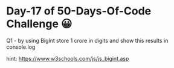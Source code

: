 # Day-17 of 50-Days-Of-Code Challenge 😀
 Q1 - by using BigInt store  1 crore in digits and show this results in console.log

 hint:
 https://www.w3schools.com/js/js_bigint.asp





 
